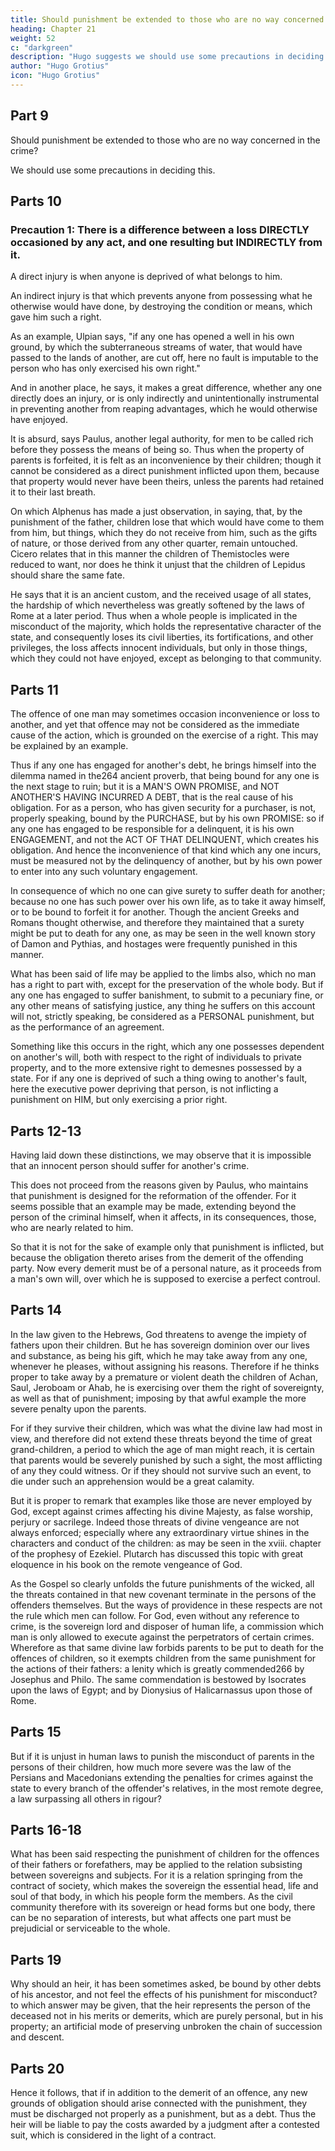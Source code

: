 ```yaml
---
title: Should punishment be extended to those who are no way concerned in the crime?
heading: Chapter 21
weight: 52
c: "darkgreen"
description: "Hugo suggests we should use some precautions in deciding this."
author: "Hugo Grotius"
icon: "Hugo Grotius"
---
```



## Part 9

<!-- A punishment is necessarily connected with a participation in guilt.  -->

Should punishment be extended to those who are no way concerned in the crime?

<!-- In order to understand this clearly, and to prevent the mistakes that may arise from a similarity of expression, where there is no similarity of facts, it will be necessary to make 
-->

We should use some precautions in deciding this.


## Parts 10

### Precaution 1: There is a difference between a loss DIRECTLY occasioned by any act, and one resulting but INDIRECTLY from it. 


A direct injury is when anyone is deprived of what belongs to him.

An indirect injury is that which prevents anyone from possessing what he otherwise would have done, by destroying the condition or means, which gave him such a right. 

As an example, Ulpian says, "if any one has opened a well in his own ground, by which the subterraneous streams of water, that would have passed to the lands of another, are cut off, here no fault is imputable to the person who has only exercised his own right." 

And in another place, he says, it makes a great difference, whether any one directly does an injury, or is only indirectly and unintentionally instrumental in preventing another from reaping advantages, which he would otherwise have enjoyed. 

It is absurd, says Paulus, another legal authority, for men to be called rich before they possess the means of being so. Thus when the property of parents is forfeited, it is felt as an inconvenience by their children; though it cannot be considered as a direct punishment inflicted upon them, because that property would never have been theirs, unless the parents had retained it to their last breath. 

On which Alphenus has made a just observation, in saying, that, by the punishment of the father, children lose that which would have come to them from him, but things, which they do not receive from him, such as the gifts of nature, or those derived from any other quarter, remain untouched. Cicero relates that in this manner the children of Themistocles were reduced to want, nor does he think it unjust that the children of Lepidus should share the same fate. 

He says that it is an ancient custom, and the received usage of all states, the hardship of which nevertheless was greatly softened by the laws of Rome at a later period. Thus when a whole people is implicated in the misconduct of the majority, which holds the representative character of the state, and consequently loses its civil liberties, its fortifications, and other privileges, the loss affects innocent individuals, but only in those things, which they could not have enjoyed, except as belonging to that community.


## Parts 11

The offence of one man may sometimes occasion inconvenience or loss to another, and yet that offence may not be considered as the immediate cause of the action, which is grounded on the exercise of a right. This may be explained by an example. 

Thus if any one has engaged for another's debt, he brings himself into the dilemma named in the264 ancient proverb, that being bound for any one is the next stage to ruin; but it is a MAN'S OWN PROMISE, and NOT ANOTHER'S HAVING INCURRED A DEBT, that is the real cause of his obligation. For as a person, who has given security for a purchaser, is not, properly speaking, bound by the PURCHASE, but by his own PROMISE: so if any one has engaged to be responsible for a delinquent, it is his own ENGAGEMENT, and not the ACT OF THAT DELINQUENT, which creates his obligation. And hence the inconvenience of that kind which any one incurs, must be measured not by the delinquency of another, but by his own power to enter into any such voluntary engagement. 

In consequence of which no one can give surety to suffer death for another; because no one has such power over his own life, as to take it away himself, or to be bound to forfeit it for another. Though the ancient Greeks and Romans thought otherwise, and therefore they maintained that a surety might be put to death for any one, as may be seen in the well known story of Damon and Pythias, and hostages were frequently punished in this manner.

What has been said of life may be applied to the limbs also, which no man has a right to part with, except for the preservation of the whole body. But if any one has engaged to suffer banishment, to submit to a pecuniary fine, or any other means of satisfying justice, any thing he suffers on this account will not, strictly speaking, be considered as a PERSONAL punishment, but as the performance of an agreement.

Something like this occurs in the right, which any one possesses dependent on another's will, both with respect to the right of individuals to private property, and to the more extensive right to demesnes possessed by a state. For if any one is deprived of such a thing owing to another's fault, here the executive power depriving that person, is not inflicting a punishment on HIM, but only exercising a prior right.


## Parts 12-13

Having laid down these distinctions, we may observe that it is impossible that an innocent person should suffer for another's crime. 

This does not proceed from the reasons given by Paulus, who maintains that punishment is designed for the reformation of the offender. For it seems possible that an example may be made, extending beyond the person of the criminal himself, when it affects, in its consequences, those, who are nearly related to him. 

So that it is not for the sake of example only that punishment is inflicted, but because the obligation thereto arises from the demerit of the offending party. Now every demerit must be of a personal nature, as it proceeds from a man's own will, over which he is supposed to exercise a perfect controul.


## Parts 14

In the law given to the Hebrews, God threatens to avenge the impiety of fathers upon their children. But he has sovereign dominion over our lives and substance, as being his gift, which he may take away from any one, whenever he pleases, without assigning his reasons. Therefore if he thinks proper to take away by a premature or violent death the children of Achan, Saul, Jeroboam or Ahab, he is exercising over them the right of sovereignty, as well as that of punishment; imposing by that awful example the more severe penalty upon the parents. 

For if they survive their children, which was what the divine law had most in view, and therefore did not extend these threats beyond the time of great grand-children, a period to which the age of man might reach, it is certain that parents would be severely punished by such a sight, the most afflicting of any they could witness. Or if they should not survive such an event, to die under such an apprehension would be a great calamity.

But it is proper to remark that examples like those are never employed by God, except against crimes affecting his divine Majesty, as false worship, perjury or sacrilege. Indeed those threats of divine vengeance are not always enforced; especially where any extraordinary virtue shines in the characters and conduct of the children: as may be seen in the xviii. chapter of the prophesy of Ezekiel. Plutarch has discussed this topic with great eloquence in his book on the remote vengeance of God.

As the Gospel so clearly unfolds the future punishments of the wicked, all the threats contained in that new covenant terminate in the persons of the offenders themselves. But the ways of providence in these respects are not the rule which men can follow. For God, even without any reference to crime, is the sovereign lord and disposer of human life, a commission which man is only allowed to execute against the perpetrators of certain crimes. Wherefore as that same divine law forbids parents to be put to death for the offences of children, so it exempts children from the same punishment for the actions of their fathers: a lenity which is greatly commended266 by Josephus and Philo. The same commendation is bestowed by Isocrates upon the laws of Egypt; and by Dionysius of Halicarnassus upon those of Rome.


## Parts 15

But if it is unjust in human laws to punish the misconduct of parents in the persons of their children, how much more severe was the law of the Persians and Macedonians extending the penalties for crimes against the state to every branch of the offender's relatives, in the most remote degree, a law surpassing all others in rigour?


## Parts 16-18

What has been said respecting the punishment of children for the offences of their fathers or forefathers, may be applied to the relation subsisting between sovereigns and subjects. For it is a relation springing from the contract of society, which makes the sovereign the essential head, life and soul of that body, in which his people form the members. As the civil community therefore with its sovereign or head forms but one body, there can be no separation of interests, but what affects one part must be prejudicial or serviceable to the whole.


## Parts 19 

Why should an heir, it has been sometimes asked, be bound by other debts of his ancestor, and not feel the effects of his punishment for misconduct? to which answer may be given, that the heir represents the person of the deceased not in his merits or demerits, which are purely personal, but in his property; an artificial mode of preserving unbroken the chain of succession and descent.

## Parts 20

Hence it follows, that if in addition to the demerit of an offence, any new grounds of obligation should arise connected with the punishment, they must be discharged not properly as a punishment, but as a debt. Thus the heir will be liable to pay the costs awarded by a judgment after a contested suit, which is considered in the light of a contract.


